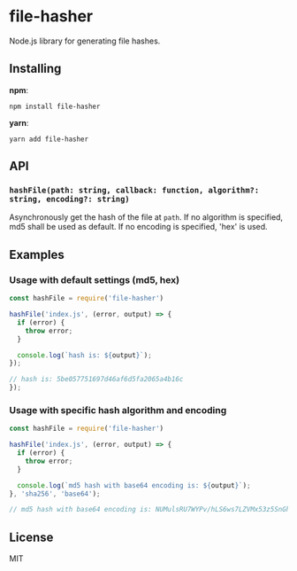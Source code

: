 # file-hasher
Node.js library for generating file hashes.

## Installing

**npm**:
~~~
npm install file-hasher
~~~
**yarn**:
~~~
yarn add file-hasher
~~~

## API
### `hashFile(path: string, callback: function, algorithm?: string, encoding?: string)`

Asynchronously get the hash of the file at `path`. If no algorithm is specified, md5 shall be used as default. If no encoding is specified, 'hex' is used.

## Examples

### Usage with default settings (md5, hex)
```js
const hashFile = require('file-hasher')

hashFile('index.js', (error, output) => {
  if (error) {
    throw error;
  }

  console.log(`hash is: ${output}`);
});

// hash is: 5be057751697d46af6d5fa2065a4b16c
});
```

### Usage with specific hash algorithm and encoding
```js
const hashFile = require('file-hasher')

hashFile('index.js', (error, output) => {
  if (error) {
    throw error;
  }

  console.log(`md5 hash with base64 encoding is: ${output}`);
}, 'sha256', 'base64');

// md5 hash with base64 encoding is: NUMulsRU7WYPv/hLS6ws7LZVMx53z5SnGhiB7bZ93qM=
```

## License

MIT